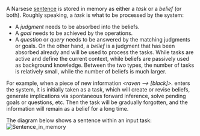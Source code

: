 A Narsese [sentence](https://github.com/opennars/opennars/wiki/Sentence:-types,-format) is stored in memory as either a _task_ or a _belief_ (or both). Roughly speaking, a _task_ is what to be processed by the system:
* A _judgment_ needs to be absorbed into the beliefs.
* A _goal_ needs to be achieved by the operations.
* A _question_ or _query_ needs to be answered by the matching judgments or goals.
On the other hand, a _belief_ is a judgment that has been absorbed already and will be used to process the tasks. While tasks are active and define the current context, while beliefs are passively used as background knowledge. Between the two types, the number of tasks is relatively small, while the number of beliefs is much larger. 

For example, when a piece of new information _<raven --> [black]>._ enters the system, it is initially taken as a task, which will create or revise beliefs, generate implications via spontaneous forward inference, solve pending goals or questions, etc. Then the task will be gradually forgotten, and the information will remain as a belief for a long time.

The diagram below shows a sentence within an input task:
![Sentence_in_memory](https://user-images.githubusercontent.com/24262360/54455892-37685780-4733-11e9-839f-fd35dfea69ef.png)

